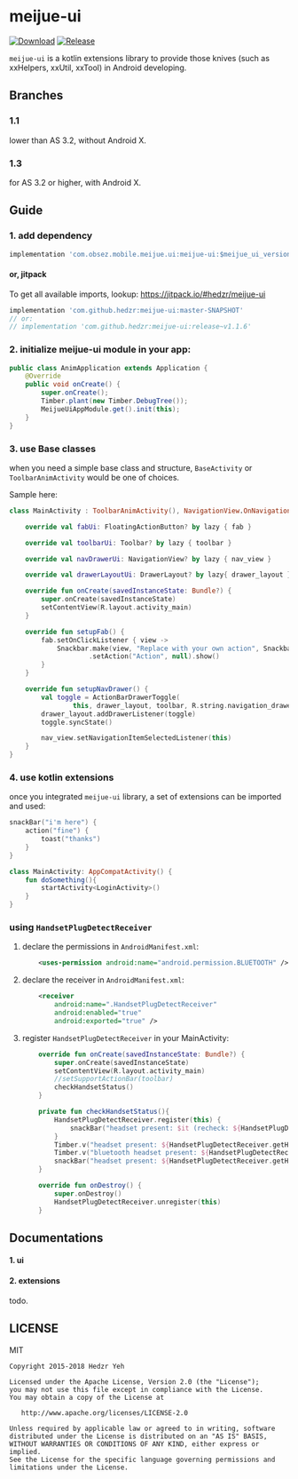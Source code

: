 # meijue-ui


[![Download](https://api.bintray.com/packages/hedzr/maven/meijue-ui/images/download.svg)](https://bintray.com/hedzr/maven/meijue-ui/_latestVersion)
[![Release](https://jitpack.io/v/hedzr/meijue-ui.svg)](https://jitpack.io/#hedzr/meijue-ui)


`meijue-ui` is a kotlin extensions library to provide those knives (such as xxHelpers, xxUtil, xxTool)
in Android developing.



## Branches

### 1.1

lower than AS 3.2, without Android X.
 
### 1.3

for AS 3.2 or higher, with Android X.




## Guide

### 1. add dependency

```gradle
implementation 'com.obsez.mobile.meijue.ui:meijue-ui:$meijue_ui_version'
```

#### or, jitpack

To get all available imports, lookup: https://jitpack.io/#hedzr/meijue-ui


```gradle
implementation 'com.github.hedzr:meijue-ui:master-SNAPSHOT'
// or:
// implementation 'com.github.hedzr:meijue-ui:release~v1.1.6'
```


### 2. initialize meijue-ui module in your app:

```java
public class AnimApplication extends Application {
    @Override
    public void onCreate() {
        super.onCreate();
        Timber.plant(new Timber.DebugTree());
        MeijueUiAppModule.get().init(this);
    }
}
```

### 3. use Base classes

when you need a simple base class and structure, `BaseActivity` or `ToolbarAnimActivity` would be one of choices.

Sample here:

```kotlin
class MainActivity : ToolbarAnimActivity(), NavigationView.OnNavigationItemSelectedListener {

    override val fabUi: FloatingActionButton? by lazy { fab }

    override val toolbarUi: Toolbar? by lazy { toolbar }

    override val navDrawerUi: NavigationView? by lazy { nav_view }

    override val drawerLayoutUi: DrawerLayout? by lazy{ drawer_layout }

    override fun onCreate(savedInstanceState: Bundle?) {
        super.onCreate(savedInstanceState)
        setContentView(R.layout.activity_main)
    }

    override fun setupFab() {
        fab.setOnClickListener { view ->
            Snackbar.make(view, "Replace with your own action", Snackbar.LENGTH_LONG)
                    .setAction("Action", null).show()
        }
    }

    override fun setupNavDrawer() {
        val toggle = ActionBarDrawerToggle(
                this, drawer_layout, toolbar, R.string.navigation_drawer_open, R.string.navigation_drawer_close)
        drawer_layout.addDrawerListener(toggle)
        toggle.syncState()

        nav_view.setNavigationItemSelectedListener(this)
    }
}
```

### 4. use kotlin extensions

once you integrated `meijue-ui` library, a set of extensions can be imported and used:

```kotlin
snackBar("i'm here") {
    action("fine") {
        toast("thanks")
    }
}
```

```kotlin
class MainActivity: AppCompatActivity() {
    fun doSomething(){
        startActivity<LoginActivity>()
    }
}
```

### using `HandsetPlugDetectReceiver`

1. declare the permissions in `AndroidManifest.xml`:
   ```xml
       <uses-permission android:name="android.permission.BLUETOOTH" />
   ```

2. declare the receiver in `AndroidManifest.xml`:
   ```xml
       <receiver
           android:name=".HandsetPlugDetectReceiver"
           android:enabled="true"
           android:exported="true" />
   ```

2. register `HandsetPlugDetectReceiver` in your MainActivity:

   ```kotlin
       override fun onCreate(savedInstanceState: Bundle?) {
           super.onCreate(savedInstanceState)
           setContentView(R.layout.activity_main)
           //setSupportActionBar(toolbar)
           checkHandsetStatus()
       }

       private fun checkHandsetStatus(){
           HandsetPlugDetectReceiver.register(this) {
               snackBar("headset present: $it (recheck: ${HandsetPlugDetectReceiver.getHeadsetStatus(this)}), bluetooth headset present: ${HandsetPlugDetectReceiver.getBlootoothHeadsetStatus(this)}", Snackbar.LENGTH_INDEFINITE)
           }
           Timber.v("headset present: ${HandsetPlugDetectReceiver.getHeadsetStatus(this)}")
           Timber.v("bluetooth headset present: ${HandsetPlugDetectReceiver.getBlootoothHeadsetStatus(this)}")
           snackBar("headset present: ${HandsetPlugDetectReceiver.getHeadsetStatus(this)}, bluetooth headset present: ${HandsetPlugDetectReceiver.getBlootoothHeadsetStatus(this)}", Snackbar.LENGTH_INDEFINITE)
       }

       override fun onDestroy() {
           super.onDestroy()
           HandsetPlugDetectReceiver.unregister(this)
       }
   ```


## Documentations

#### 1. ui
#### 2. extensions

todo.

## LICENSE

MIT

```
Copyright 2015-2018 Hedzr Yeh

Licensed under the Apache License, Version 2.0 (the "License");
you may not use this file except in compliance with the License.
You may obtain a copy of the License at

   http://www.apache.org/licenses/LICENSE-2.0

Unless required by applicable law or agreed to in writing, software
distributed under the License is distributed on an "AS IS" BASIS,
WITHOUT WARRANTIES OR CONDITIONS OF ANY KIND, either express or implied.
See the License for the specific language governing permissions and
limitations under the License.

```

















